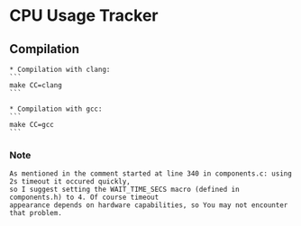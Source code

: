 # CPU Usage Tracker

## Compilation
	* Compilation with clang:
	```
	make CC=clang
	```

	* Compilation with gcc:
	```
	make CC=gcc
	```

### Note

	As mentioned in the comment started at line 340 in components.c: using 2s timeout it occured quickly,
	so I suggest setting the WAIT_TIME_SECS macro (defined in components.h) to 4. Of course timeout 
	appearance depends on hardware capabilities, so You may not encounter that problem.

